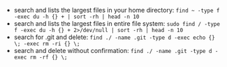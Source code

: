 - search and lists the largest files in your home directory: `find ~ -type f -exec du -h {} + | sort -rh | head -n 10`
- search and lists the largest files in entire file system: `sudo find / -type f -exec du -h {} + 2>/dev/null | sort -rh | head -n 10`
- search for .git and delete: `find ./ -name .git -type d -exec echo {} \; -exec rm -ri {} \;`
- search and delete without confirmation: `find ./ -name .git -type d -exec rm -rf {} \;`
